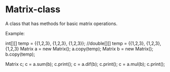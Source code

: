 # Matrix-class

A class that has methods for basic matrix operations.

Example:

int[][] temp = {{1,2,3}, {1,2,3}, {1,2,3}};
//double[][] temp = {{1,2,3}, {1,2,3}, {1,2,3}
Matrix a = new Matrix();
a.copy(temp);
Matrix b = new Matrix();
b.copy(temp);

Matrix c;
c = a.sum(b);
c.print();
c = a.dif(b);
c.print();
c = a.mul(b);
c.print();




